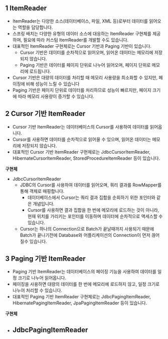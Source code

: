 ##  1 ItemReader

- ItemReader는 다양한 소스(데이터베이스, 파일, XML 등)로부터 데이터를 읽어오는 역할을 담당합니다.
- 스프링 배치는 다양한 유형의 데이터 소스에 대응하는 ItemReader 구현체를 제공하며, 필요에 따라 커스텀 ItemReader를 개발할 수도 있습니다.
- 대표적인 ItemReader 구현체로는 Cursor 기반과 Paging 기반이 있습니다.
	- Cursor 기반은 데이터를 순차적으로 읽어오며, 읽어온 데이터는 메모리에 저장되지 않습니다. 
	- Paging 기반은 데이터를 페이지 단위로 나누어 읽어오며, 페이지 단위로 메모리에 로드됩니다.
- Cursor 기반은 대량의 데이터를 처리할 때 메모리 사용량을 최소화할 수 있지만, 페이징에 비해 성능이 느릴 수 있습니다
- Paging 기반은 페이지 단위로 데이터를 처리하므로 성능이 빠르지만, 페이지 크기에 따라 메모리 사용량이 증가할 수 있습니다.



##  2 Cursor 기반 ItemReader

- Cursor 기반 ItemReader는 데이터베이스의 Cursor를 사용하여 데이터를 읽어옵니다.
- Cursor를 사용하면 데이터를 순차적으로 읽어올 수 있으며, 읽어온 데이터는 메모리에 저장되지 않습니다.
- 대표적인 Cursor 기반 ItemReader 구현체로는 JdbcCursorItemReader, HibernateCursorItemReader, StoredProcedureItemReader 등이 있습니다.



**구현체**

- JdbcCursorItemReader
	- JDBC의 Cursor를 사용하여 데이터를 읽어오며, 쿼리 결과를 RowMapper를 통해 객체로 매핑합니다.
		- 데이터베이스에서 Cursor는 쿼리 결과 집합을 순회하기 위한 포인터와 같은 개념입니다.
		- Cursor를 사용하면 결과 집합을 한 번에 메모리에 로드하는 것이 아니라, 현재 위치를 가리키는 포인터를 이동하며 데이터에 순차적으로 액세스할 수 있습니다.
	- Cursor는 하나의 Connection으로 Batch가 끝날때까지 사용되기 때문에 Batch가 끝나기전에 Database와 어플리케이션의 Connection이 먼저 끊어질수 있습니다.



##  3 Paging 기반 ItemReader

- Paging 기반 ItemReader는 데이터베이스의 페이징 기능을 사용하여 데이터를 일정 크기로 나누어 읽어옵니다.
- 페이징을 사용하면 대량의 데이터를 한 번에 메모리에 로드하지 않고, 일정 크기로 나누어 처리할 수 있습니다.
- 대표적인 Paging 기반 ItemReader 구현체로는 JdbcPagingItemReader, HibernatePagingItemReader, JpaPagingItemReader 등이 있습니다.



**구현체**

- JdbcPagingItemReader
	- 